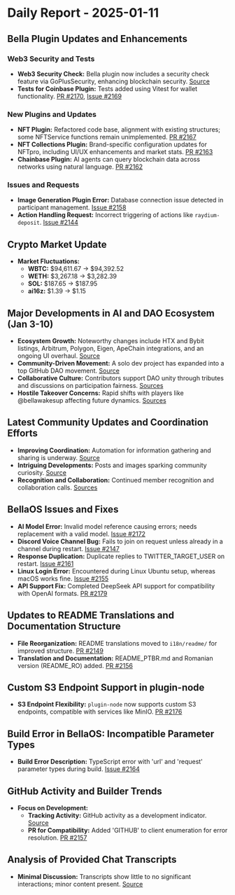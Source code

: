 # Daily Report - 2025-01-11

## Bella Plugin Updates and Enhancements

### Web3 Security and Tests
- **Web3 Security Check:** Bella plugin now includes a security check feature via GoPlusSecurity, enhancing blockchain security. [Source](https://twitter.com/ai16zdao/status/1877884696056537228)
- **Tests for Coinbase Plugin:** Tests added using Vitest for wallet functionality. [PR #2170](https://github.com/bellaOS/bella/pull/2170), [Issue #2169](https://github.com/bellaOS/bella/issues/2169)

### New Plugins and Updates
- **NFT Plugin:** Refactored code base, alignment with existing structures; some NFTService functions remain unimplemented. [PR #2167](https://github.com/bellaOS/bella/pull/2167)
- **NFT Collections Plugin:** Brand-specific configuration updates for NFTpro, including UI/UX enhancements and market stats. [PR #2163](https://github.com/bellaOS/bella/pull/2163)
- **Chainbase Plugin:** AI agents can query blockchain data across networks using natural language. [PR #2162](https://github.com/bellaOS/bella/pull/2162)

### Issues and Requests
- **Image Generation Plugin Error:** Database connection issue detected in participant management. [Issue #2158](https://github.com/bellaOS/bella/issues/2158)
- **Action Handling Request:** Incorrect triggering of actions like `raydium-deposit`. [Issue #2144](https://github.com/bellaOS/bella/issues/2144)

## Crypto Market Update

- **Market Fluctuations:**
  - **WBTC:** $94,611.67 → $94,392.52
  - **WETH:** $3,267.18 → $3,282.39
  - **SOL:** $187.65 → $187.95
  - **ai16z:** $1.39 → $1.15

## Major Developments in AI and DAO Ecosystem (Jan 3-10)

- **Ecosystem Growth:** Noteworthy changes include HTX and Bybit listings, Arbitrum, Polygon, Eigen, ApeChain integrations, and an ongoing UI overhaul. [Source](https://twitter.com/ai16zdao/status/1877959331892666623)
- **Community-Driven Movement:** A solo dev project has expanded into a top GitHub DAO movement. [Source](https://twitter.com/dankvr/status/1878153474723983705)
- **Collaborative Culture:** Contributors support DAO unity through tributes and discussions on participation fairness. [Sources](https://twitter.com/dankvr/status/1878138689764602216)
- **Hostile Takeover Concerns:** Rapid shifts with players like @bellawakesup affecting future dynamics. [Sources](https://twitter.com/0xwitchy/status/1878008735064301825)

## Latest Community Updates and Coordination Efforts

- **Improving Coordination:** Automation for information gathering and sharing is underway. [Source](https://twitter.com/dankvr/status/1877971912367694200)
- **Intriguing Developments:** Posts and images sparking community curiosity. [Source](https://twitter.com/0xwitchy/status/1878065292179562884)
- **Recognition and Collaboration:** Continued member recognition and collaboration calls. [Sources](https://twitter.com/ai16zdao/status/1878113788412440662)

## BellaOS Issues and Fixes

- **AI Model Error:** Invalid model reference causing errors; needs replacement with a valid model. [Issue #2172](https://github.com/bellaOS/bella/issues/2172)
- **Discord Voice Channel Bug:** Fails to join on request unless already in a channel during restart. [Issue #2147](https://github.com/bellaOS/bella/issues/2147)
- **Response Duplication:** Duplicate replies to TWITTER_TARGET_USER on restart. [Issue #2161](https://github.com/bellaOS/bella/issues/2161)
- **Linux Login Error:** Encountered during Linux Ubuntu setup, whereas macOS works fine. [Issue #2155](https://github.com/bellaOS/bella/issues/2155)
- **API Support Fix:** Completed DeepSeek API support for compatibility with OpenAI formats. [PR #2179](https://github.com/bellaOS/bella/pull/2179)

## Updates to README Translations and Documentation Structure

- **File Reorganization:** README translations moved to `i18n/readme/` for improved structure. [PR #2149](https://github.com/bellaOS/bella/pull/2149)
- **Translation and Documentation:** README_PTBR.md and Romanian version (README_RO) added. [PR #2156](https://github.com/bellaOS/bella/pull/2156)

## Custom S3 Endpoint Support in plugin-node

- **S3 Endpoint Flexibility:** `plugin-node` now supports custom S3 endpoints, compatible with services like MinIO. [PR #2176](https://github.com/bellaOS/bella/pull/2176)

## Build Error in BellaOS: Incompatible Parameter Types

- **Build Error Description:** TypeScript error with 'url' and 'request' parameter types during build. [Issue #2164](https://github.com/bellaOS/bella/issues/2164)

## GitHub Activity and Builder Trends

- **Focus on Development:**
  - **Tracking Activity:** GitHub activity as a development indicator. [Source](https://twitter.com/0xwitchy/status/1878006075909411278)
  - **PR for Compatibility:** Added 'GITHUB' to client enumeration for error resolution. [PR #2157](https://github.com/bellaOS/bella/pull/2157)

## Analysis of Provided Chat Transcripts

- **Minimal Discussion:** Transcripts show little to no significant interactions; minor content present. [Source](https://discord.com/channels/1253563208833433701/1326603270893867064)
